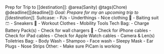 Prep for Trip to [[destination]]: @area(Sanity) @tags(Chore) @deadline([[deadline]])
  _Goal: Prepare for my an upcoming trip to [[destination]]._
  Suitcase:
    - PJs
    - Underthings
    - Nice clothing 👔
    - Baiting suit 🩳
    - Sneakers 👟 
    - Workout Clothes
    - Mobility Tools
  Tech Bag:
    - Charge Battery Pack(s) 
    - Check for wall chargers 🔌 
    - Check for iPhone cables
    - Check for iPad cables
    - Check for Apple Watch cables
    - Camera & Len(s)
  Toiletries Bag:
    - Body Wash
    - Shampoo
    - Face wash
    - Sleepy Mask
    - Ear Plugs
    - Nose Strips
  Other:
    - Make sure PiCam is working